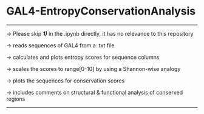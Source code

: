 # GAL4-EntropyConservationAnalysis

**************************************

-> Please skip ***1)*** in the .ipynb directly, it has no relevance to this repository

-> reads sequences of GAL4 from a .txt file

-> calculates and plots entropy scores for sequence columns 

-> scales the scores to range[0-10] by using a Shannon-wise analogy

-> plots the sequences for conservation scores 

-> includes comments on structural & functional analysis of conserved regions 

**************************************
